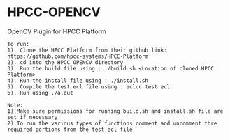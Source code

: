 # HPCC-OPENCV
OpenCV Plugin for HPCC Platform  
  
    
    To run:  
    1). Clone the HPCC Platform from their github link: https://github.com/hpcc-systems/HPCC-Platform  
    2). cd into the HPCC_OPENCV directory  
    3). Run the build file using : ./build.sh <Location of cloned HPCC Platform>  
    4). Run the install file using : ./install.sh  
    5). Compile the test.ecl file using : eclcc test.ecl  
    6). Run using ./a.out  
    
    Note:  
    1).Make sure permissions for running build.sh and install.sh file are set if necessary  
    2).To run the various types of functions comment and uncomment thre required portions from the test.ecl file

